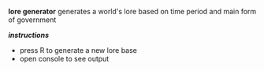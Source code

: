 **lore generator**
generates a world's lore based on time period and main form of government

***instructions***
- press R to generate a new lore base
- open console to see output